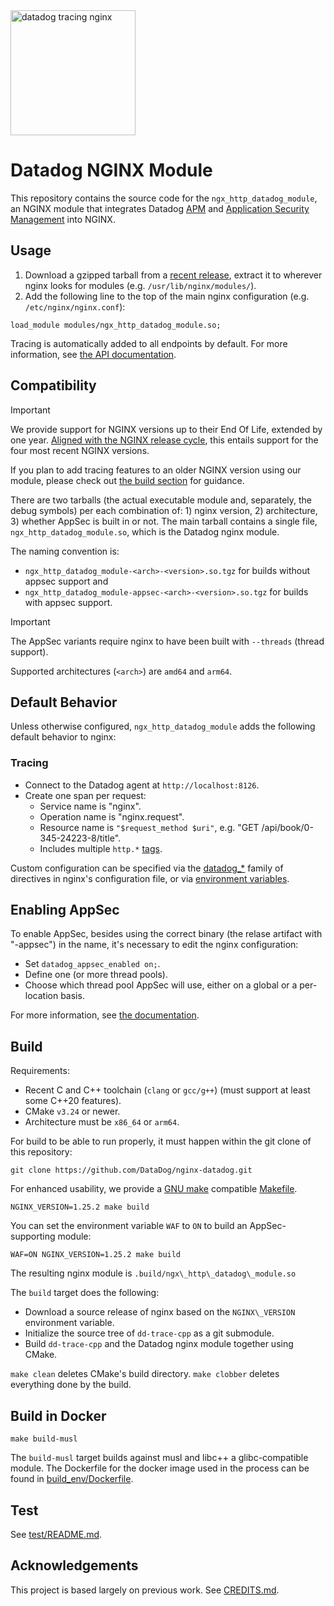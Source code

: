 <img alt="datadog tracing nginx" src="mascot.svg" height="200"/>

Datadog NGINX Module
====================
This repository contains the source code for the `ngx_http_datadog_module`, an NGINX module
that integrates Datadog [APM][13] and [Application Security Management][14] into NGINX.

Usage
-----
1. Download a gzipped tarball from a [recent release][12], extract it to
   wherever nginx looks for modules (e.g. `/usr/lib/nginx/modules/`).
2. Add the following line to the top of the main nginx configuration (e.g.
   `/etc/nginx/nginx.conf`):

```nginx
load_module modules/ngx_http_datadog_module.so;
```

Tracing is automatically added to all endpoints by default. For more
information, see [the API documentation](doc/API.md).

Compatibility
-------------
> [!IMPORTANT]
> We provide support for NGINX versions up to their End Of Life, extended by one
> year.  [Aligned with the NGINX release cycle][11], this entails support for
> the four most recent NGINX versions.
>
> If you plan to add tracing features to an older NGINX version using our
> module, please check out [the build section](#build) for guidance.

There are two tarballs (the actual executable module and, separately, the debug
symbols) per each combination of: 1) nginx version, 2) architecture, 3) whether
AppSec is built in or not.  The main tarball contains a single file,
`ngx_http_datadog_module.so`, which is the Datadog nginx module.

The naming convention is:

* `ngx_http_datadog_module-<arch>-<version>.so.tgz` for builds without appsec
  support and
* `ngx_http_datadog_module-appsec-<arch>-<version>.so.tgz` for builds with
  appsec support.

> [!IMPORTANT]
> The AppSec variants require nginx to have been built with `--threads` (thread
> support).

Supported architectures (`<arch>`) are `amd64` and `arm64`.


Default Behavior
----------------
Unless otherwise configured, `ngx_http_datadog_module` adds the following
default behavior to nginx:

### Tracing
- Connect to the Datadog agent at `http://localhost:8126`.
- Create one span per request:
    - Service name is "nginx".
    - Operation name is "nginx.request".
    - Resource name is `"$request_method $uri"`, e.g. "GET /api/book/0-345-24223-8/title".
    - Includes multiple `http.*` [tags][8].


Custom configuration can be specified via the [datadog\_*](doc/API.md) family of
directives in nginx's configuration file, or via [environment variables][9].

Enabling AppSec
---------------

To enable AppSec, besides using the correct binary (the relase artifact with
"-appsec") in the name, it's necessary to edit the nginx configuration:

* Set `datadog_appsec_enabled on;`.
* Define one (or more thread pools).
* Choose which thread pool AppSec will use, either on a global or a per-location
  basis.

For more information, see [the documentation](doc/API.md).

Build
-----
Requirements:
- Recent C and C++ toolchain (`clang` or `gcc/g++`) (must support at least some
  C++20 features).
- CMake `v3.24` or newer.
- Architecture must be `x86_64` or `arm64`.

For build to be able to run properly, it must happen within the git clone of
this repository:

```shell
git clone https://github.com/DataDog/nginx-datadog.git
```

For enhanced usability, we provide a [GNU make][1] compatible [Makefile](Makefile).

```shell
NGINX_VERSION=1.25.2 make build
```

You can set the environment variable `WAF` to `ON` to build an AppSec-supporting
module:

```shell
WAF=ON NGINX_VERSION=1.25.2 make build
```

The resulting nginx module is `.build/ngx\_http\_datadog\_module.so`

The `build` target does the following:

- Download a source release of nginx based on the `NGINX\_VERSION` environment variable.
- Initialize the source tree of `dd-trace-cpp` as a git submodule.
- Build `dd-trace-cpp` and the Datadog nginx module together using
  CMake.

`make clean` deletes CMake's build directory. `make clobber` deletes
everything done by the build.

Build in Docker
---------------
```shell
make build-musl
```

The `build-musl` target builds against musl and libc++ a glibc-compatible
module. The Dockerfile for the docker image used in the process can be found in
[build_env/Dockerfile](./build_env/Dockerfile).

Test
----
See [test/README.md](test/README.md).

Acknowledgements
----------------
This project is based largely on previous work.  See [CREDITS.md](CREDITS.md).

[1]: https://www.gnu.org/software/make/
[2]: https://www.docker.com/
[3]: https://hub.docker.com/_/nginx?tab=tags
[4]: https://cmake.org/
[5]: https://hub.docker.com/layers/nginx/library/nginx/1.19.1-alpine/images/sha256-966f134cf5ddeb12a56ede0f40fff754c0c0a749182295125f01a83957391d84
[6]: https://www.gnu.org/software/libc/
[7]: https://www.musl-libc.org/
[8]: https://github.com/DataDog/nginx-datadog/blob/535a291ce96d8ca80cb12b22febac1e138e45847/src/tracing_library.cpp#L187-L203
[9]: https://github.com/DataDog/dd-trace-cpp/blob/main/include/datadog/environment.h
[10]: https://hub.docker.com/_/amazonlinux
[11]: https://www.nginx.com/blog/nginx-1-18-1-19-released/
[12]: https://github.com/DataDog/nginx-datadog/releases
[13]: https://docs.datadoghq.com/tracing/
[14]: https://docs.datadoghq.com/security/application_security/

<!-- vim: set tw=80: -->
